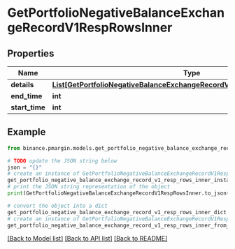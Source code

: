 # GetPortfolioNegativeBalanceExchangeRecordV1RespRowsInner


## Properties

Name | Type | Description | Notes
------------ | ------------- | ------------- | -------------
**details** | [**List[GetPortfolioNegativeBalanceExchangeRecordV1RespRowsInnerDetailsInner]**](GetPortfolioNegativeBalanceExchangeRecordV1RespRowsInnerDetailsInner.md) |  | [optional] 
**end_time** | **int** |  | [optional] 
**start_time** | **int** |  | [optional] 

## Example

```python
from binance.pmargin.models.get_portfolio_negative_balance_exchange_record_v1_resp_rows_inner import GetPortfolioNegativeBalanceExchangeRecordV1RespRowsInner

# TODO update the JSON string below
json = "{}"
# create an instance of GetPortfolioNegativeBalanceExchangeRecordV1RespRowsInner from a JSON string
get_portfolio_negative_balance_exchange_record_v1_resp_rows_inner_instance = GetPortfolioNegativeBalanceExchangeRecordV1RespRowsInner.from_json(json)
# print the JSON string representation of the object
print(GetPortfolioNegativeBalanceExchangeRecordV1RespRowsInner.to_json())

# convert the object into a dict
get_portfolio_negative_balance_exchange_record_v1_resp_rows_inner_dict = get_portfolio_negative_balance_exchange_record_v1_resp_rows_inner_instance.to_dict()
# create an instance of GetPortfolioNegativeBalanceExchangeRecordV1RespRowsInner from a dict
get_portfolio_negative_balance_exchange_record_v1_resp_rows_inner_from_dict = GetPortfolioNegativeBalanceExchangeRecordV1RespRowsInner.from_dict(get_portfolio_negative_balance_exchange_record_v1_resp_rows_inner_dict)
```
[[Back to Model list]](../README.md#documentation-for-models) [[Back to API list]](../README.md#documentation-for-api-endpoints) [[Back to README]](../README.md)


